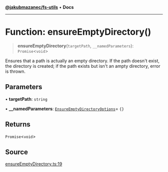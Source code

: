 [**@jakubmazanec/fs-utils**](../README.md) • **Docs**

---

# Function: ensureEmptyDirectory()

> **ensureEmptyDirectory**(`targetPath`, `__namedParameters`): `Promise`\<`void`\>

Ensures that a path is actually an empty directory. If the path doesn't exist, the directory is
created; if the path exists but isn't an ampty directory, error is thrown.

## Parameters

• **targetPath**: `string`

• **\_\_namedParameters**:
[`EnsureEmptyDirectoryOptions`](../type-aliases/EnsureEmptyDirectoryOptions.md)= `{}`

## Returns

`Promise`\<`void`\>

## Source

[ensureEmptyDirectory.ts:19](https://github.com/jakubmazanec/tools/blob/bb20df5276ddb119762948adc2cda520aef09f0f/packages/fs-utils/source/ensureEmptyDirectory.ts#L19)
